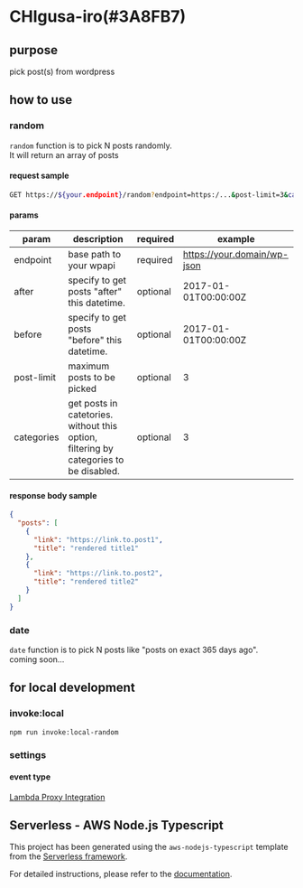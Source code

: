 # CHIgusa-iro(#3A8FB7)

## purpose

pick post(s) from wordpress

## how to use

### random

`random` function is to pick N posts randomly.\
It will return an array of posts

#### request sample

```sh
GET https://${your.endpoint}/random?endpoint=https:/...&post-limit=3&categories=1&categories=2&categories=3...
```

#### params

| param      | description                                                                           | required | example                     |
| ---------- | ------------------------------------------------------------------------------------- | -------- | --------------------------- |
| endpoint   | base path to your wpapi                                                               | required | https://your.domain/wp-json |
| after      | specify to get posts "after" this datetime.                                           | optional | 2017-01-01T00:00:00Z        |
| before     | specify to get posts "before" this datetime.                                          | optional | 2017-01-01T00:00:00Z        |
| post-limit | maximum posts to be picked                                                            | optional | 3                           |
| categories | get posts in catetories. without this option, filtering by categories to be disabled. | optional | 3                           |

#### response body sample

```json
{
  "posts": [
    {
      "link": "https://link.to.post1",
      "title": "rendered title1"
    },
    {
      "link": "https://link.to.post2",
      "title": "rendered title2"
    }
  ]
}
```

### date

`date` function is to pick N posts like "posts on exact 365 days ago".\
coming soon...

## for local development

### invoke:local

```sh
npm run invoke:local-random
```

### settings

#### event type

[Lambda Proxy Integration](https://www.serverless.com/framework/docs/providers/aws/events/apigateway#lambda-proxy-integration)

## Serverless - AWS Node.js Typescript

This project has been generated using the `aws-nodejs-typescript` template from the [Serverless framework](https://www.serverless.com/).

For detailed instructions, please refer to the [documentation](https://www.serverless.com/framework/docs/providers/aws/).

<!-- TODO Run a TypeScript type check in your pre-commit hook using lint-staged + husky -->
<!-- TODO unit test -->
<!-- TODO refactor and clear TODOs -->
<!-- TODO add function 'date' -->
